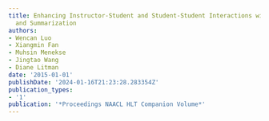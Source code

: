 ```yaml
---
title: Enhancing Instructor-Student and Student-Student Interactions with Mobile Interfaces
  and Summarization
authors:
- Wencan Luo
- Xiangmin Fan
- Muhsin Menekse
- Jingtao Wang
- Diane Litman
date: '2015-01-01'
publishDate: '2024-01-16T21:23:28.283354Z'
publication_types:
- '1'
publication: '*Proceedings NAACL HLT Companion Volume*'
---
```


